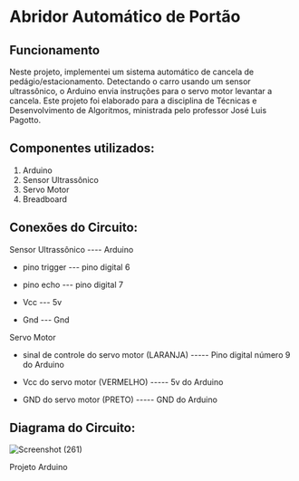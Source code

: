 # Abridor Automático de Portão

## Funcionamento
Neste projeto, implementei um sistema automático de cancela de pedágio/estacionamento. Detectando o carro usando um sensor ultrassônico, o Arduino envia instruções para o servo motor levantar a cancela. Este projeto foi elaborado para a disciplina de Técnicas e Desenvolvimento de Algoritmos, ministrada pelo professor José Luis Pagotto.

## Componentes utilizados:
1. Arduino
2. Sensor Ultrassônico
3. Servo Motor
4. Breadboard

## Conexões do Circuito:

Sensor Ultrassônico  ----  Arduino

   - pino trigger  --- pino digital 6
   
   - pino echo     --- pino digital 7
   
   - Vcc           --- 5v 
   
   - Gnd           --- Gnd

Servo Motor 

   - sinal de controle do servo motor (LARANJA)  -----   Pino digital número 9 do Arduino 
   
   - Vcc do servo motor (VERMELHO)                  -----   5v do Arduino 
   
   - GND do servo motor (PRETO)                     -----   GND do Arduino

## Diagrama do Circuito:

![Screenshot (261)](https://github.com/neosandeep24/ArduinoExperiments/assets/103883917/c73c964d-4498-49f8-93dd-5aa18014e5b6)

Projeto Arduino
